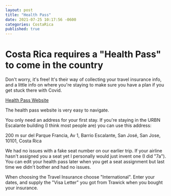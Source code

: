 ```yaml
---
layout: post
title: "Health Pass"
date: 2021-07-25 10:17:56 -0600
categories: CostaRica
published: true
---
```


# Costa Rica requires a "Health Pass" to come in the country

Don't worry, it's free! It's their way of collecting your travel insurance info, and a little info on where you're staying to make sure you have a plan if you get stuck there with Covid.

<a href="https://salud.go.cr/" target="_blank">Health Pass Website</a>

The health pass website is very easy to navigate.

You only need an address for your first stay.
If you're staying in the URBN Escalante building (I think most people are) you can use this address:

200 m sur del Parque Francia, Av 1, Barrio Escalante, San José, San Jose, 10101, Costa Rica

We had no issues with a fake seat number on our earlier trip. If your airline hasn't assigned you a seat yet I personally would just invent one (I did "7a"). You can edit your health pass later when you get a seat assignment but last time we didn't bother and had no issues.

When choosing the Travel Insurance choose "International".
Enter your dates, and supply the "Visa Letter" you got from Trawick when you bought your insurance.
